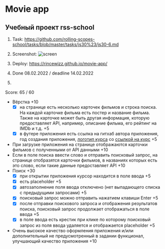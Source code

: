 # Movie app
## Учебный проект rss-school

1. Task: https://github.com/rolling-scopes-school/tasks/blob/master/tasks/js30%23/js30-6.md
2. Screenshot:
![screen](https://user-images.githubusercontent.com/95530503/153573420-db38cf01-879e-4789-b3f0-fa8b055571a7.jpg)

3. Deploy: https://rincewizz.github.io/movie-app/
4. Done 08.02.2022 / deadline 14.02.2022
5. 
Score: 65 / 60
- Вёрстка +10
  - [x] на странице есть несколько карточек фильмов и строка поиска. На каждой карточке фильма есть постер и название фильма. Также на карточке может быть другая информация, которую предоставляет API, например, описание фильма, его рейтинг на IMDb и т.д. +5
  - [x] в футере приложения есть ссылка на гитхаб автора приложения, год создания приложения, [логотип курса](https://rs.school/images/rs_school_js.svg) со [ссылкой на курс](https://rs.school/js-stage0/) +5
- При загрузке приложения на странице отображаются карточки фильмов с полученными от API данными +10
- Если в поле поиска ввести слово и отправить поисковый запрос, на странице отобразятся карточки фильмов, в названиях которых есть это слово, если такие данные предоставляет API +10
- Поиск +30
  - [x] при открытии приложения курсор находится в поле ввода +5
  - [x] есть placeholder +5
  - [x] автозаполнение поля ввода отключено (нет выпадающего списка с предыдущими запросами) +5
  - [x] поисковый запрос можно отправить нажатием клавиши Enter +5
  - [x] после отправки поискового запроса и отображения результатов поиска, поисковый запрос продолжает отображаться в поле ввода +5
  - [x] в поле ввода есть крестик при клике по которому поисковый запрос из поля ввода удаляется и отображается placeholder +5
- Очень высокое качество оформления приложения и/или дополнительный не предусмотренный в задании функционал, улучшающий качество приложения +10
